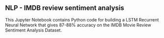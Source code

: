 ## NLP - IMDB review sentiment analysis

This Jupyter Notebook contains Python code for building a LSTM Recurrent Neural Network that gives 87-88% accuracy on the IMDB Movie Review Sentiment Analysis Dataset.
